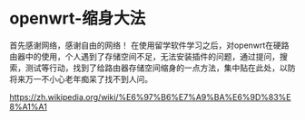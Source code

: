 # openwrt-缩身大法
首先感谢网络，感谢自由的网络！
在使用留学软件学习之后，对openwrt在硬路由器中的使用，个人遇到了存储空间不足，无法安装插件的问题，通过提问，搜索，测试等行动，找到了给路由器存储空间缩身的一点方法，集中贴在此处，以防将来万一不小心老年痴呆了找不到人问。




https://zh.wikipedia.org/wiki/%E6%97%B6%E7%A9%BA%E6%9D%83%E8%A1%A1
